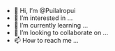 - 👋 Hi, I’m @Puilalropui
- 👀 I’m interested in ...
- 🌱 I’m currently learning ...
- 💞️ I’m looking to collaborate on ...
- 📫 How to reach me ...

<!---
Puilalropui/Puilalropui is a ✨ special ✨ repository because its `README.md` (this file) appears on your GitHub profile.
You can click the Preview link to take a look at your changes.
--->
